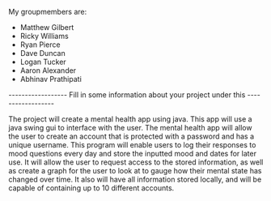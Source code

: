 My groupmembers are:
- Matthew Gilbert
- Ricky Williams
- Ryan Pierce
- Dave Duncan
- Logan Tucker
- Aaron Alexander
- Abhinav Prathipati



------------------ Fill in some information about your project under this ------------------
 
  
  The project will create a mental health app using java. This app will use a java swing gui to interface with
the user. The mental health app will allow the user to create an account that is protected with a
password and has a unique username. This program will enable users to log their responses to mood
questions every day and store the inputted mood and dates for later use. It will allow the user to
request access to the stored information, as well as create a graph for the user to look at to gauge how
their mental state has changed over time. It also will have all information stored locally, and will be
capable of containing up to 10 different accounts.
